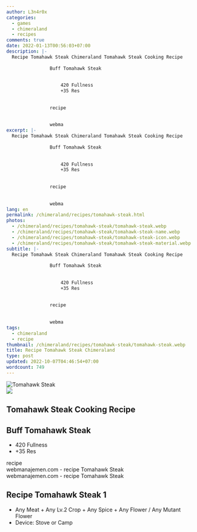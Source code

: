 ```yaml
---
author: L3n4r0x
categories:
  - games
  - chimeraland
  - recipes
comments: true
date: 2022-01-13T00:56:03+07:00
description: |-
  Recipe Tomahawk Steak Chimeraland Tomahawk Steak Cooking Recipe
                
                Buff Tomahawk Steak
                
                  
                    420 Fullness
                    +35 Res
                  
                
                recipe
              
              
                webma
excerpt: |-
  Recipe Tomahawk Steak Chimeraland Tomahawk Steak Cooking Recipe
                
                Buff Tomahawk Steak
                
                  
                    420 Fullness
                    +35 Res
                  
                
                recipe
              
              
                webma
lang: en
permalink: /chimeraland/recipes/tomahawk-steak.html
photos:
  - /chimeraland/recipes/tomahawk-steak/tomahawk-steak.webp
  - /chimeraland/recipes/tomahawk-steak/tomahawk-steak-name.webp
  - /chimeraland/recipes/tomahawk-steak/tomahawk-steak-icon.webp
  - /chimeraland/recipes/tomahawk-steak/tomahawk-steak-material.webp
subtitle: |-
  Recipe Tomahawk Steak Chimeraland Tomahawk Steak Cooking Recipe
                
                Buff Tomahawk Steak
                
                  
                    420 Fullness
                    +35 Res
                  
                
                recipe
              
              
                webma
tags:
  - chimeraland
  - recipe
thumbnail: /chimeraland/recipes/tomahawk-steak/tomahawk-steak.webp
title: Recipe Tomahawk Steak Chimeraland
type: post
updated: 2022-10-07T04:46:54+07:00
wordcount: 749
---
```


<link
  rel="stylesheet"
  href="https://rawcdn.githack.com/dimaslanjaka/Web-Manajemen/870a349/css/bootstrap-5-3-0-alpha3-wrapper.css"
/>
<section id="bootstrap-wrapper">
  <div data-bs-theme="dark">
    <div class="card mb-2">
      <div class="card-body">
        <div class="row g-0">
          <div class="col-sm-4 position-relative mb-2">
            <img
              src="https://www.webmanajemen.com/chimeraland/recipes/tomahawk-steak/tomahawk-steak-material.webp"
              class="card-img fit-cover w-100 h-100"
              alt="Tomahawk Steak"
              data-fancybox="true"
            />
          </div>
          <div class="col-sm-8 mb-2">
            <div class="card-body">
              <div class="d-flex flex-row align-items-center mb-3">
                <img
                  class="d-inline-block me-2"
                  src="https://www.webmanajemen.com/chimeraland/recipes/tomahawk-steak/tomahawk-steak-icon.webp"
                  width="auto"
                  height="auto"
                  style="vertical-align: middle"
                />
                <h2 class="fs-5">Tomahawk Steak Cooking Recipe</h2>
              </div>
              <h2 class="card-title fs-5">Buff Tomahawk Steak</h2>
              <div class="card-text">
                <ul>
                  <li>420 Fullness</li>
                  <li>+35 Res</li>
                </ul>
              </div>
              <span class="badge rounded-pill">recipe</span>
            </div>
            <div class="card-footer text-end text-muted mt-auto">
              webmanajemen.com - recipe Tomahawk Steak
            </div>
          </div>
        </div>
      </div>
      <div class="card-footer text-end text-muted">
        webmanajemen.com - recipe Tomahawk Steak
      </div>
    </div>
    <div class="row mb-2">
      <div class="col-12 col-lg-6 recipe-item mb-2">
        <div class="card">
          <div class="card-body">
            <h2 class="card-title fs-5">Recipe Tomahawk Steak 1</h2>
            <div class="card-text">
              <ul>
                <li>
                  Any Meat<span> + </span>Any Lv.2 Crop<span> + </span>Any
                  Spice<span> + </span>Any Flower<span> / </span>Any Mutant
                  Flower
                </li>
                <li>Device: Stove or Camp</li>
              </ul>
            </div>
          </div>
        </div>
      </div>
    </div>
  </div>
</section>